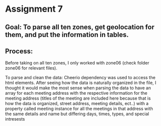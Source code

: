 # Assignment 7
## Goal: To parse all ten zones, get geolocation for them, and put the information in tables.

## Process: 
Before taking on all ten zones, I only worked with zone06 (check folder zone06 for relevant files).

To parse and clean the data: 
Cheerio dependency was used to access the html elements. 
After seeing how the data is naturally organized in the file, I thought it would make the most sense when parsing the data to have an array for each meeting address with the respective information for the meeting address (titles of the meeting are included here because that is how the data is organized, street address, meeting details, ect..) with a property called meeting instance for all the meetings in that address with the same details and name but differing days, times, types, and special intresests